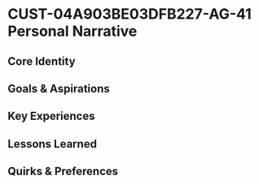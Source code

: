 # CUST-04A903BE03DFB227-AG-41 Personal Narrative

## Core Identity

## Goals & Aspirations

## Key Experiences

## Lessons Learned

## Quirks & Preferences

